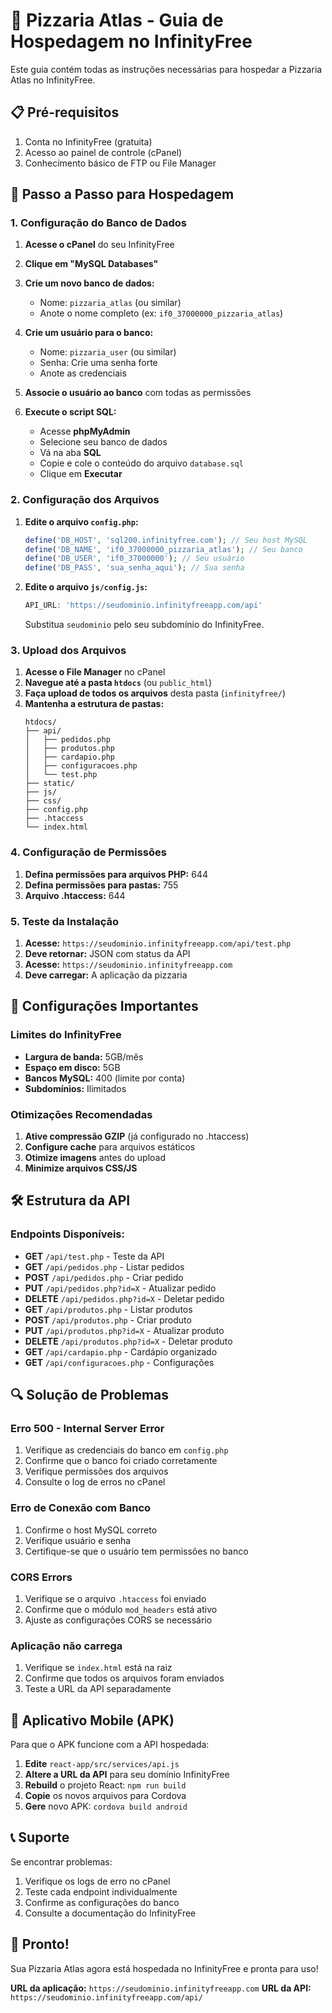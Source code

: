 # 🍕 Pizzaria Atlas - Guia de Hospedagem no InfinityFree

Este guia contém todas as instruções necessárias para hospedar a Pizzaria Atlas no InfinityFree.

## 📋 Pré-requisitos

1. Conta no InfinityFree (gratuita)
2. Acesso ao painel de controle (cPanel)
3. Conhecimento básico de FTP ou File Manager

## 🚀 Passo a Passo para Hospedagem

### 1. Configuração do Banco de Dados

1. **Acesse o cPanel** do seu InfinityFree
2. **Clique em "MySQL Databases"**
3. **Crie um novo banco de dados:**
   - Nome: `pizzaria_atlas` (ou similar)
   - Anote o nome completo (ex: `if0_37000000_pizzaria_atlas`)

4. **Crie um usuário para o banco:**
   - Nome: `pizzaria_user` (ou similar)
   - Senha: Crie uma senha forte
   - Anote as credenciais

5. **Associe o usuário ao banco** com todas as permissões

6. **Execute o script SQL:**
   - Acesse **phpMyAdmin**
   - Selecione seu banco de dados
   - Vá na aba **SQL**
   - Copie e cole o conteúdo do arquivo `database.sql`
   - Clique em **Executar**

### 2. Configuração dos Arquivos

1. **Edite o arquivo `config.php`:**
   ```php
   define('DB_HOST', 'sql200.infinityfree.com'); // Seu host MySQL
   define('DB_NAME', 'if0_37000000_pizzaria_atlas'); // Seu banco
   define('DB_USER', 'if0_37000000'); // Seu usuário
   define('DB_PASS', 'sua_senha_aqui'); // Sua senha
   ```

2. **Edite o arquivo `js/config.js`:**
   ```javascript
   API_URL: 'https://seudominio.infinityfreeapp.com/api'
   ```
   Substitua `seudominio` pelo seu subdomínio do InfinityFree.

### 3. Upload dos Arquivos

1. **Acesse o File Manager** no cPanel
2. **Navegue até a pasta `htdocs`** (ou `public_html`)
3. **Faça upload de todos os arquivos** desta pasta (`infinityfree/`)
4. **Mantenha a estrutura de pastas:**
   ```
   htdocs/
   ├── api/
   │   ├── pedidos.php
   │   ├── produtos.php
   │   ├── cardapio.php
   │   ├── configuracoes.php
   │   └── test.php
   ├── static/
   ├── js/
   ├── css/
   ├── config.php
   ├── .htaccess
   └── index.html
   ```

### 4. Configuração de Permissões

1. **Defina permissões para arquivos PHP:** 644
2. **Defina permissões para pastas:** 755
3. **Arquivo .htaccess:** 644

### 5. Teste da Instalação

1. **Acesse:** `https://seudominio.infinityfreeapp.com/api/test.php`
2. **Deve retornar:** JSON com status da API
3. **Acesse:** `https://seudominio.infinityfreeapp.com`
4. **Deve carregar:** A aplicação da pizzaria

## 🔧 Configurações Importantes

### Limites do InfinityFree
- **Largura de banda:** 5GB/mês
- **Espaço em disco:** 5GB
- **Bancos MySQL:** 400 (limite por conta)
- **Subdomínios:** Ilimitados

### Otimizações Recomendadas
1. **Ative compressão GZIP** (já configurado no .htaccess)
2. **Configure cache** para arquivos estáticos
3. **Otimize imagens** antes do upload
4. **Minimize arquivos CSS/JS**

## 🛠️ Estrutura da API

### Endpoints Disponíveis:

- **GET** `/api/test.php` - Teste da API
- **GET** `/api/pedidos.php` - Listar pedidos
- **POST** `/api/pedidos.php` - Criar pedido
- **PUT** `/api/pedidos.php?id=X` - Atualizar pedido
- **DELETE** `/api/pedidos.php?id=X` - Deletar pedido
- **GET** `/api/produtos.php` - Listar produtos
- **POST** `/api/produtos.php` - Criar produto
- **PUT** `/api/produtos.php?id=X` - Atualizar produto
- **DELETE** `/api/produtos.php?id=X` - Deletar produto
- **GET** `/api/cardapio.php` - Cardápio organizado
- **GET** `/api/configuracoes.php` - Configurações

## 🔍 Solução de Problemas

### Erro 500 - Internal Server Error
1. Verifique as credenciais do banco em `config.php`
2. Confirme que o banco foi criado corretamente
3. Verifique permissões dos arquivos
4. Consulte o log de erros no cPanel

### Erro de Conexão com Banco
1. Confirme o host MySQL correto
2. Verifique usuário e senha
3. Certifique-se que o usuário tem permissões no banco

### CORS Errors
1. Verifique se o arquivo `.htaccess` foi enviado
2. Confirme que o módulo `mod_headers` está ativo
3. Ajuste as configurações CORS se necessário

### Aplicação não carrega
1. Verifique se `index.html` está na raiz
2. Confirme que todos os arquivos foram enviados
3. Teste a URL da API separadamente

## 📱 Aplicativo Mobile (APK)

Para que o APK funcione com a API hospedada:

1. **Edite** `react-app/src/services/api.js`
2. **Altere a URL da API** para seu domínio InfinityFree
3. **Rebuild** o projeto React: `npm run build`
4. **Copie** os novos arquivos para Cordova
5. **Gere** novo APK: `cordova build android`

## 📞 Suporte

Se encontrar problemas:
1. Verifique os logs de erro no cPanel
2. Teste cada endpoint individualmente
3. Confirme as configurações do banco
4. Consulte a documentação do InfinityFree

## 🎉 Pronto!

Sua Pizzaria Atlas agora está hospedada no InfinityFree e pronta para uso!

**URL da aplicação:** `https://seudominio.infinityfreeapp.com`
**URL da API:** `https://seudominio.infinityfreeapp.com/api/`